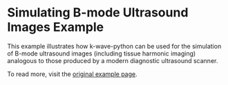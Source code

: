 # Simulating B-mode Ultrasound Images Example

This example illustrates how k-wave-python can be used for the simulation of B-mode ultrasound images (including tissue harmonic imaging) analogous to those produced by a modern diagnostic ultrasound scanner.


To read more, visit the [original example page](http://www.k-wave.org/documentation/example_us_bmode_linear_transducer.php).